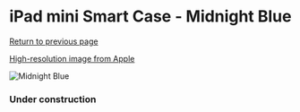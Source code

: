 # iPad mini Smart Case - Midnight Blue

[Return to previous page](/ipad_mini)

[High-resolution image from Apple](https://store.storeimages.cdn-apple.com/8756/as-images.apple.com/is/MGMW2?wid=4500&hei=4500&fmt=png)

<div style="width: 384px"><img src="/everypreview/MGMW2.png" alt="Midnight Blue"></div>

### Under construction
